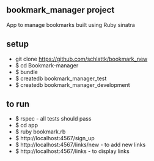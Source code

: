 ## bookmark_manager project ##

App to manage bookmarks built using Ruby sinatra

## setup ##

- git clone https://github.com/schlattk/bookmark_new
- $ cd Bookmark-manager
- $ bundle
- $ createdb bookmark_manager_test
- $ createdb bookmark_manager_development

## to run ##

- $ rspec - all tests should pass
- $ cd app
- $ ruby bookmark.rb
- $ http://localhost:4567/sign_up
- $ http://localhost:4567/links/new - to add new links
- $ http://localhost:4567/links - to display links




